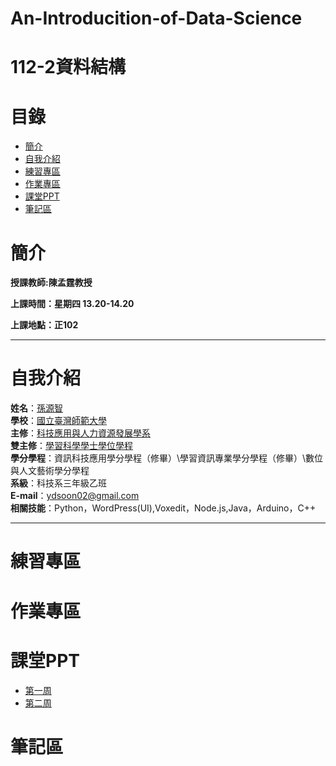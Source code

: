 # An-Introducition-of-Data-Science
# 112-2資料結構
# 目錄
+ [簡介](https://github.com/yuancc12/An-Introducition-of-Data-Science/blob/main/README.md#%E7%B0%A1%E4%BB%8B)
+ [自我介紹](https://github.com/yuancc12/An-Introducition-of-Data-Science/blob/main/README.md#%E8%87%AA%E6%88%91%E4%BB%8B%E7%B4%B9)
+ [練習專區](https://github.com/yuancc12/An-Introducition-of-Data-Science/blob/main/README.md#%E7%B7%B4%E7%BF%92%E5%B0%88%E5%8D%80)
+ [作業專區](https://github.com/yuancc12/An-Introducition-of-Data-Science/blob/main/README.md#%E4%BD%9C%E6%A5%AD%E5%B0%88%E5%8D%80)
+ [課堂PPT](https://github.com/yuancc12/An-Introducition-of-Data-Science/blob/main/README.md#%E8%AA%B2%E5%A0%82ppt)
+ [筆記區](https://github.com/yuancc12/An-Introducition-of-Data-Science/blob/main/README.md#%E7%AD%86%E8%A8%98%E5%8D%80)
# 簡介
**授課教師:陳孟霆教授**

**上課時間：星期四 13.20-14.20**

**上課地點：正102**
***
# 自我介紹
**姓名**：[孫源智](https://yuancc12.github.io/web/mypages/)\
**學校**：[國立臺灣師範大學](https://www.ntnu.edu.tw/)\
**主修**：[科技應用與人力資源發展學系](https://www.tahrd.ntnu.edu.tw/)\
**雙主修**：[學習科學學士學位學程](https://www.upls.ntnu.edu.tw/)\
**學分學程**：資訊科技應用學分學程（修畢）\學習資訊專業學分學程（修畢）\數位與人文藝術學分學程\
**系級**：科技系三年級乙班\
**E-mail**：ydsoon02@gmail.com\
**相關技能**：Python，WordPress(UI),Voxedit，Node.js,Java，Arduino，C++
***
# 練習專區
# 作業專區
# 課堂PPT
+ [第一周](https://moodle3.ntnu.edu.tw/pluginfile.php/1392577/mod_resource/content/2/lecture_1.pdf)
+ [第二周](https://moodle3.ntnu.edu.tw/pluginfile.php/1392621/mod_resource/content/1/lecture_2.pdf)
# 筆記區


